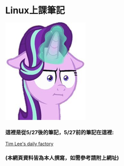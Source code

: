Linux上課筆記
=

<img src="https://github.com/TKTim/Linux-Note-/blob/master/16685bb25412e9e422f002f5062c7036a39e23c2v2_00.jpg">

### 這裡是從5/27後的筆記，5/27前的筆記在這裡:
[Tim Lee's daily factory](https://timleesdailyfactory.blogspot.com/search/label/Linux)

### (本網頁資料皆為本人撰寫，如需參考請附上網址)

